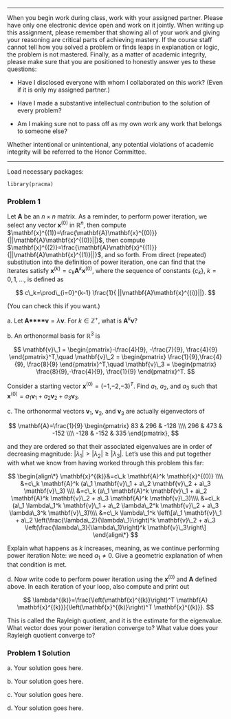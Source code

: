 ------------------------------------------------------------------------

When you begin work during class, work with your assigned partner.
Please have only one electronic device open and work on it jointly. When
writing up this assignment, please remember that showing all of your
work and giving your reasoning are critical parts of achieving mastery.
If the course staff cannot tell how you solved a problem or finds leaps
in explanation or logic, the problem is not mastered. Finally, as a
matter of academic integrity, please make sure that you are positioned
to honestly answer yes to these questions:

-   Have I disclosed everyone with whom I collaborated on this work?
    (Even if it is only my assigned partner.)

-   Have I made a substantive intellectual contribution to the solution
    of every problem?

-   Am I making sure not to pass off as my own work any work that
    belongs to someone else?

Whether intentional or unintentional, any potential violations of
academic integrity will be referred to the Honor Committee.

------------------------------------------------------------------------

Load necessary packages:

    library(pracma)

### Problem 1

Let **A** be an *n* × *n* matrix. As a reminder, to perform power
iteration, we select any vector **x**<sup>(0)</sup> in ℝ<sup>*n*</sup>,
then compute
$\mathbf{x}^{(1)}=\frac{\mathbf{A}\mathbf{x}^{(0)}}{||\mathbf{A}\mathbf{x}^{(0)}||}$,
then compute
$\mathbf{x}^{(2)}=\frac{\mathbf{A}\mathbf{x}^{(1)}}{||\mathbf{A}\mathbf{x}^{(1)}||}$,
and so forth. From direct (repeated) substitution into the definition of
power iteration, one can find that the iterates satisfy
**x**<sup>(*k*)</sup> = *c*<sub>*k*</sub>**A**<sup>*k*</sup>**x**<sup>(0)</sup>,
where the sequence of constants {*c*<sub>*k*</sub>}, *k* = 0, 1, …, is
defined as

$$
c\_k=\prod\_{i=0}^{k-1} \frac{1}{ ||\mathbf{A}\mathbf{x}^{(i)}||}.
$$

(You can check this if you want.)

a\. Let **A****v** = *λ***v**. For *k* ∈ ℤ<sup>+</sup>, what is
**A**<sup>*k*</sup>**v**?

b\. An orthonormal basis for ℝ<sup>3</sup> is

$$
\mathbf{v}\_1 = \begin{pmatrix}-\frac{4}{9}, -\frac{7}{9}, \frac{4}{9} \end{pmatrix}^T,\quad
\mathbf{v}\_2 = \begin{pmatrix} \frac{1}{9},\frac{4}{9}, \frac{8}{9} \end{pmatrix}^T,\quad
\mathbf{v}\_3 = \begin{pmatrix} \frac{8}{9},-\frac{4}{9}, \frac{1}{9} \end{pmatrix}^T.
$$

Consider a starting vector
**x**<sup>(0)</sup> = (−1,−2,−3)<sup>*T*</sup>. Find *a*<sub>1</sub>,
*a*<sub>2</sub>, and *a*<sub>3</sub> such that
**x**<sup>(0)</sup> = *a*<sub>1</sub>**v**<sub>1</sub> + *a*<sub>2</sub>**v**<sub>2</sub> + *a*<sub>3</sub>**v**<sub>3</sub>.

c\. The orthonormal vectors **v**<sub>1</sub>, **v**<sub>2</sub>, and
**v**<sub>3</sub> are actually eigenvectors of

$$
\mathbf{A}=\frac{1}{9} \begin{pmatrix}
83 & 296 & -128 \\\\
296 & 473 & -152 \\\\
-128 & -152 & 335
\end{pmatrix},
$$

and they are ordered so that their associated eigenvalues are in order
of decreasing magnitude:
|*λ*<sub>1</sub>| &gt; |*λ*<sub>2</sub>| ≥ |*λ*<sub>3</sub>|. Let’s use
this and put together with what we know from having worked through this
problem this far:

$$
\begin{align\*}
\mathbf{x}^{(k)}&=c\_k \mathbf{A}^k \mathbf{x}^{(0)} \\\\
&=c\_k \mathbf{A}^k (a\_1 \mathbf{v}\_1 + a\_2 \mathbf{v}\_2 + a\_3 \mathbf{v}\_3) \\\\
&=c\_k (a\_1 \mathbf{A}^k \mathbf{v}\_1 + a\_2 \mathbf{A}^k \mathbf{v}\_2 + a\_3 \mathbf{A}^k \mathbf{v}\_3)\\\\
&=c\_k (a\_1 \lambda\_1^k \mathbf{v}\_1 + a\_2 \lambda\_2^k \mathbf{v}\_2 + a\_3 \lambda\_3^k \mathbf{v}\_3)\\\\
&=c\_k \lambda\_1^k \left\[a\_1 \mathbf{v}\_1 + a\_2 \left(\frac{\lambda\_2}{\lambda\_1}\right)^k \mathbf{v}\_2 + a\_3 \left(\frac{\lambda\_3}{\lambda\_1}\right)^k \mathbf{v}\_3\right\]
\end{align\*}
$$

Explain what happens as *k* increases, meaning, as we continue
performing power iteration Note: we need *a*<sub>1</sub> ≠ 0. Give a
geometric explanation of when that condition is met.

d. Now write code to perform power iteration using the
**x**<sup>(0)</sup> and **A** defined above. In each iteration of your
loop, also compute and print out

$$
\lambda^{(k)}=\frac{\left(\mathbf{x}^{(k)}\right)^T \mathbf{A} \mathbf{x}^{(k)}}{\left(\mathbf{x}^{(k)}\right)^T \mathbf{x}^{(k)}}.
$$

This is called the Rayleigh quotient, and it is the estimate for the
eigenvalue. What vector does your power iteration converge to? What
value does your Rayleigh quotient converge to?

### Problem 1 Solution

a\. Your solution goes here.

b\. Your solution goes here.

c\. Your solution goes here.

d\. Your solution goes here.
